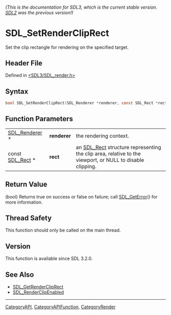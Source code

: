 ###### (This is the documentation for SDL3, which is the current stable version. [SDL2](https://wiki.libsdl.org/SDL2/) was the previous version!)
# SDL_SetRenderClipRect

Set the clip rectangle for rendering on the specified target.

## Header File

Defined in [<SDL3/SDL_render.h>](https://github.com/libsdl-org/SDL/blob/main/include/SDL3/SDL_render.h)

## Syntax

```c
bool SDL_SetRenderClipRect(SDL_Renderer *renderer, const SDL_Rect *rect);
```

## Function Parameters

|                                |              |                                                                                                                      |
| ------------------------------ | ------------ | -------------------------------------------------------------------------------------------------------------------- |
| [SDL_Renderer](SDL_Renderer) * | **renderer** | the rendering context.                                                                                               |
| const [SDL_Rect](SDL_Rect) *   | **rect**     | an [SDL_Rect](SDL_Rect) structure representing the clip area, relative to the viewport, or NULL to disable clipping. |

## Return Value

(bool) Returns true on success or false on failure; call
[SDL_GetError](SDL_GetError)() for more information.

## Thread Safety

This function should only be called on the main thread.

## Version

This function is available since SDL 3.2.0.

## See Also

- [SDL_GetRenderClipRect](SDL_GetRenderClipRect)
- [SDL_RenderClipEnabled](SDL_RenderClipEnabled)

----
[CategoryAPI](CategoryAPI), [CategoryAPIFunction](CategoryAPIFunction), [CategoryRender](CategoryRender)

